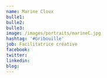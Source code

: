 ```yaml
---
name: Marine Cloux
bulle1: 
bulle2: 
bulle3: 
image: /images/portraits/marineC.jpg
hashtag: '#Gribouille'
job: Facilitatrice créative
facebook: 
twitter: 
linkedin: 
blog: 
---
```



